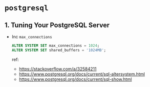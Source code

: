 `postgresql`
============

## 1. Tuning Your PostgreSQL Server
* Inc `max_connections`
    ```sql
    ALTER SYSTEM SET max_connections = 1024;
    ALTER SYSTEM SET shared_buffers = '1024MB';
    ```

    ref:
    * https://stackoverflow.com/a/32584211
    * https://www.postgresql.org/docs/current/sql-altersystem.html
    * https://www.postgresql.org/docs/current/sql-show.html
